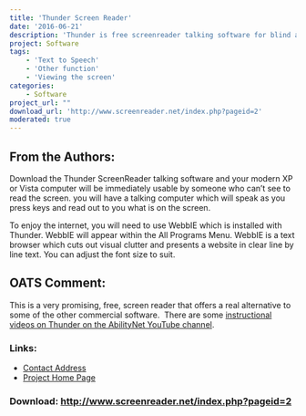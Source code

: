 ```yaml
---
title: 'Thunder Screen Reader'
date: '2016-06-21'
description: 'Thunder is free screenreader talking software for blind and visually impaired people.'
project: Software
tags:
    - 'Text to Speech'
    - 'Other function'
    - 'Viewing the screen'
categories:
    - Software
project_url: ""
download_url: 'http://www.screenreader.net/index.php?pageid=2'
moderated: true
---
```

From the Authors:
-----------------

Download the Thunder ScreenReader talking software and your modern XP or Vista computer will be immediately usable by someone who can’t see to read the screen. you will have a talking computer which will speak as you press keys and read out to you what is on the screen.  
  
 To enjoy the internet, you will need to use WebbIE which is installed with Thunder. WebbIE will appear within the All Programs Menu. WebbIE is a text browser which cuts out visual clutter and presents a website in clear line by line text. You can adjust the font size to suit.

  
OATS Comment:
-------------

This is a very promising, free, screen reader that offers a real alternative to some of the other commercial software.  There are some <a href="">instructional videos on Thunder on the AbilityNet YouTube channel</a>.  

### Links:
- <a href="mailto:brett.clippingdale@gmail.com">Contact Address</a>
- <a href="http://www.screenreader.net/">Project Home Page</a>

### Download: http://www.screenreader.net/index.php?pageid=2 